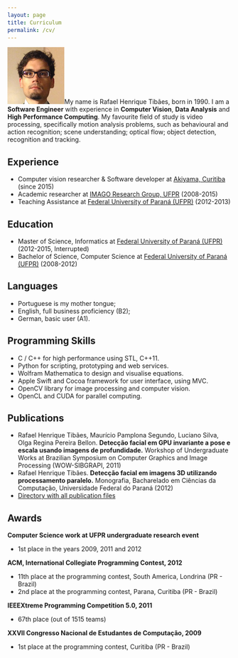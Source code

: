 ```yaml
---
layout: page
title: Curriculum
permalink: /cv/
---
```


![](/assets/profile.png)My name is Rafael Henrique Tibães, born in 1990. I am a **Software Engineer** with experience in **Computer Vision**, **Data Analysis** and **High Performance Computing**. My favourite field of study is video processing, specifically motion analysis problems, such as behavioural and action recognition; scene understanding; optical flow; object detection, recognition and tracking.

## Experience
* Computer vision researcher & Software developer at [Akiyama, Curitiba](http://akiyama.com.br) (since 2015)
* Academic researcher at [IMAGO Research Group, UFPR](http://www.imago.ufpr.br) (2008-2015)
* Teaching Assistance at [Federal University of Paraná (UFPR)](http://www.ufpr.br) (2012-2013)

## Education
* Master of Science, Informatics at [Federal University of Paraná (UFPR)](http://www.ufpr.br) (2012-2015, Interrupted)
* Bachelor of Science, Computer Science at [Federal University of Paraná (UFPR)](http://www.ufpr.br) (2008-2012)

## Languages
* Portuguese is my mother tongue;
* English, full business proficiency (B2);
* German, basic user (A1).

## Programming Skills
* C / C++ for high performance using STL, C++11.
* Python for scripting, prototyping and web services.
* Wolfram Mathematica to design and visualise equations.
* Apple Swift and Cocoa framework for user interface, using MVC.
* OpenCV library for image processing and computer vision.
* OpenCL and CUDA for parallel computing.

## Publications
* Rafael Henrique Tibães, Maurício Pamplona Segundo, Luciano Silva, Olga Regina Pereira Bellon.  **Detecção facial em GPU invariante a pose e escala usando imagens de profundidade.** Workshop of Undergraduate Works at Brazilian Symposium on Computer Graphics and Image Processing (WOW-SIBGRAPI, 2011)
* Rafael Henrique Tibães. **Detecção facial em imagens 3D utilizando processamento paralelo.** Monografia, Bacharelado em Ciências da Computação, Universidade Federal do Paraná (2012)
* [Directory with all publication files](https://www.dropbox.com/sh/ba3rduobhvanhyb/AAC35RlrGfriqLE5rRY9aIgia?dl=0)

## Awards
**Computer Science work at UFPR undergraduate research event**

* 1st place in the years 2009, 2011 and 2012

**ACM, International Collegiate Programming Contest, 2012**

* 11th place at the programming contest, South America, Londrina (PR - Brazil)
* 2nd place at the programming contest, Parana, Curitiba (PR - Brazil)

**IEEEXtreme Programming Competition 5.0, 2011**

* 67th place (out of 1515 teams)

**XXVII Congresso Nacional de Estudantes de Computação, 2009**

* 1st place at the programming contest, Curitiba (PR - Brazil)
